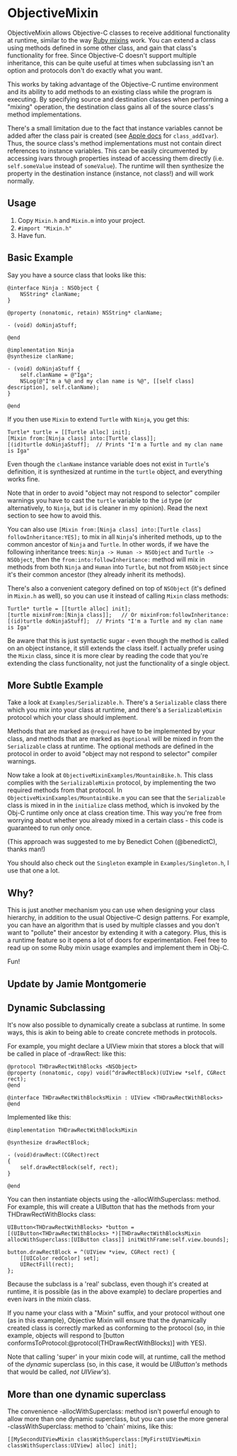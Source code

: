 ObjectiveMixin
==============

ObjectiveMixin allows Objective-C classes to receive additional functionality at runtime, similar to the way [Ruby mixins][1] work. You can extend a class using methods defined in some other class, and gain that class's functionality for free. Since Objective-C doesn't support multiple inheritance, this can be quite useful at times when subclassing isn't an option and protocols don't do exactly what you want.

This works by taking advantage of the Objective-C runtime environment and its ability to add methods to an existing class while the program is executing. By specifying source and destination classes when performing a "mixing" operation, the destination class gains all of the source class's method implementations.

There's a small limitation due to the fact that instance variables cannot be added after the class pair is created (see [Apple docs][2] for `class_addIvar`). Thus, the source class's method implementations must not contain direct references to instance variables. This can be easily circumvented by accessing ivars through properties instead of accessing them directly (i.e. `self.someValue` instead of `someValue`). The runtime will then synthesize the property in the destination instance (instance, not class!) and will work normally.

Usage
-----

1. Copy `Mixin.h` and `Mixin.m` into your project.
2. `#import "Mixin.h"`
3. Have fun.

Basic Example
-------------

Say you have a source class that looks like this:

	@interface Ninja : NSObject {
		NSString* clanName;
	}
	
	@property (nonatomic, retain) NSString* clanName;
	
	- (void) doNinjaStuff;
	
	@end
	
	@implementation Ninja
	@synthesize clanName;
	
	- (void) doNinjaStuff {
		self.clanName = @"Iga";
		NSLog(@"I'm a %@ and my clan name is %@", [[self class] description], self.clanName);
	}
	
	@end

If you then use `Mixin` to extend `Turtle` with `Ninja`, you get this:

	Turtle* turtle = [[Turtle alloc] init];
	[Mixin from:[Ninja class] into:[Turtle class]];
	[(id)turtle doNinjaStuff];	// Prints "I'm a Turtle and my clan name is Iga"

Even though the `clanName` instance variable does not exist in `Turtle`'s definition, it is synthesized at runtime in the `turtle` object, and everything works fine.

Note that in order to avoid "object may not respond to selector" compiler warnings you have to cast the `turtle` variable to the `id` type (or alternatively, to `Ninja`, but `id` is cleaner in my opinion). Read the next section to see how to avoid this.

You can also use `[Mixin from:[Ninja class] into:[Turtle class] followInheritance:YES];` to mix in all `Ninja`'s inherited methods, up to the common ancestor of `Ninja` and `Turtle`. In other words, if we have the following inheritance trees: `Ninja -> Human -> NSObject` and `Turtle -> NSObject`, then the `from:into:followInheritance:` method will mix in methods from both `Ninja` and `Human` into `Turtle`, but not from `NSObject` since it's their common ancestor (they already inherit its methods).

There's also a convenient category defined on top of `NSObject` (it's defined in `Mixin.h` as well), so you can use it instead of calling `Mixin` class methods:

	Turtle* turtle = [[turtle alloc] init];
	[turtle mixinFrom:[Ninja class]];	// Or mixinFrom:followInheritance:
	[(id)turtle doNinjaStuff];	// Prints "I'm a Turtle and my clan name is Iga"

Be aware that this is just syntactic sugar - even though the method is called on an object instance, it still extends the class itself. I actually prefer using the `Mixin` class, since it is more clear by reading the code that you're extending the class functionality, not just the functionality of a single object.

More Subtle Example
-------------------

Take a look at `Examples/Serializable.h`. There's a `Serializable` class there which you mix into your class at runtime, and there's a `SerializableMixin` protocol which your class should implement.

Methods that are marked as `@required` have to be implemented by your class, and methods that are marked as `@optional` will be mixed in from the `Serializable` class at runtime. The optional methods are defined in the protocol in order to avoid "object may not respond to selector" compiler warnings.

Now take a look at `ObjectiveMixinExamples/MountainBike.h`. This class complies with the `SerializableMixin` protocol, by implementing the two required methods from that protocol. In `ObjectiveMixinExamples/MountainBike.m` you can see that the `Serializable` class is mixed in in the `initialize` class method, which is invoked by the Obj-C runtime only once at class creation time. This way you're free from worrying about whether you already mixed in a certain class - this code is guaranteed to run only once.

(This approach was suggested to me by Benedict Cohen (@benedictC), thanks man!)

You should also check out the `Singleton` example in `Examples/Singleton.h`, I use that one a lot.

Why?
----

This is just another mechanism you can use when designing your class hierarchy, in addition to the usual Objective-C design patterns. For example, you can have an algorithm that is used by multiple classes and you don't want to "pollute" their ancestor by extending it with a category. Plus, this is a runtime feature so it opens a lot of doors for experimentation. Feel free to read up on some Ruby mixin usage examples and implement them in Obj-C.

Fun!




Update by Jamie Montgomerie
---------------------------

Dynamic Subclassing
-------------------

It's now also possible to dynamically create a subclass at runtime.  In some ways, this is akin to being able to create concrete methods in protocols.

For example, you might declare a UIView mixin that stores a block that will be called in place of -drawRect: like this:

    @protocol THDrawRectWithBlocks <NSObject>
    @property (nonatomic, copy) void(^drawRectBlock)(UIView *self, CGRect rect);
    @end

    @interface THDrawRectWithBlocksMixin : UIView <THDrawRectWithBlocks>
    @end

Implemented like this:

    @implementation THDrawRectWithBlocksMixin

    @synthesize drawRectBlock;

    - (void)drawRect:(CGRect)rect
    {
        self.drawRectBlock(self, rect);
    }

    @end

You can then instantiate objects using the -allocWithSuperclass: method.  For example, this will create a UIButton that has the methods from your THDrawRectWithBlocks class:

    UIButton<THDrawRectWithBlocks> *button = [(UIButton<THDrawRectWithBlocks> *)[THDrawRectWithBlocksMixin allocWithSuperclass:[UIButton class]] initWithFrame:self.view.bounds];
    
    button.drawRectBlock = ^(UIView *view, CGRect rect) {
        [[UIColor redColor] set];
        UIRectFill(rect);
    };
    
Because the subclass is a 'real' subclass, even though it's created at runtime, it is possible (as in the above example) to declare properties and even ivars in the mixin class.
    
If you name your class with a "Mixin" suffix, and your protocol without one (as in this example), Objective Mixin will ensure that the dynamically created class is correctly marked as conforming to the protocol (so, in thie example, objects will respond to [button conformsToProtocol:@protocol(THDrawRectWithBlocks)] with YES).

Note that calling 'super' in your mixin code will, at runtime, call the method of the _dynamic_ superclass (so, in this case, it would be _UIButton's_ methods that would be called, _not UIView's_).


More than one dynamic superclass
--------------------------------

The convenience -allocWithSuperclass: method isn't powerful enough to allow more than one dynamic superclass, but you can use the more general -classWithSuperclass: method to 'chain' mixins, like this:

    [[MySecondUIViewMixin classWithSuperclass:[MyFirstUIViewMixin classWithSuperclass:UIView] alloc] init];



[1]: http://www.ruby-doc.org/docs/ProgrammingRuby/html/tut_modules.html
[2]: https://developer.apple.com/library/ios/#documentation/Cocoa/Reference/ObjCRuntimeRef/Reference/reference.html
